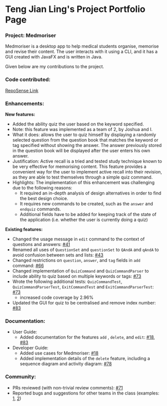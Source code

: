 # Teng Jian Ling's Project Portfolio Page



### Project: Medmoriser

Medmoriser is a desktop app to help medical students organise, memorise and revise their content. The user interacts with it using a CLI, and it has a GUI created with JavaFX and is written in Java.

Given below are my contributions to the project.

### Code contributed:

[RepoSense Link](https://nus-cs2103-ay2021s1.github.io/tp-dashboard/#breakdown=true&search=tengjianling)

### Enhancements:

**New features:**

-  Added the ability quiz the user based on the keyword specified.
  - Note: this feature was implemented as a team of 2, by Joshua and I.
  - What it does: allows the user to quiz himself  by displaying a randomly selected question  from the question book that matches the keyword or tag specified without showing the answer. The answer previously stored in the question book will be displayed after the user enters his own answer.
  - Justification: Active recall is a tried and tested study technique known to be very effective for memorising content. This feature provides a convenient way for the user to implement active recall into their revision, as they are able to test themselves through a simple quiz command.
  - Highlights: The implementation of this enhancement was challenging due to the following reasons:
    - It required an in-depth analysis of design alternatives in order to find the best design choice.
    - It  requires new commands to be created, such as the `answer` and `endquiz` commands.
    - Additional fields have to be added for keeping track of the state of the application (i.e. whether the user is currently doing a quiz)

**Existing features:**

- Changed the usage message in `edit` command to the context of questions and answers: [#41](https://github.com/AY2021S1-CS2103T-W15-1/tp/pull/41)
- Renamed all uses of `QuestionSet` and `questionSet` to `QAndA` and `qAndA` to avoid confusion between sets and lists: [#43](https://github.com/AY2021S1-CS2103T-W15-1/tp/pull/43)
- Changed restrictions on `question`, `answer`, and `tag` fields in `add` command: [#66](https://github.com/AY2021S1-CS2103T-W15-1/tp/pull/66)
- Changed implementation of `QuizCommand` and `QuizCommandParser` to include ability to quiz based on multiple keywords or tags: [#73](https://github.com/AY2021S1-CS2103T-W15-1/tp/pull/73)
- Wrote the following additional tests: `QuizCommandTest`, `QuizCommandParserTest`, `ExitCommandTest` and `ExitCommandParserTest`: [#73](https://github.com/AY2021S1-CS2103T-W15-1/tp/pull/73)
  - increased code coverage by 2.96%
- Updated the GUI for quiz to be centralised and remove index number: [#83](https://github.com/AY2021S1-CS2103T-W15-1/tp/pull/83)



### Documentation:

- User Guide:
  - Added documentation for the features `add` , `delete`, and `edit`: [#18](https://github.com/AY2021S1-CS2103T-W15-1/tp/pull/18), [#83](https://github.com/AY2021S1-CS2103T-W15-1/tp/pull/83)
- Developer Guide:
  - Added use cases for Medmoriser: [#18](https://github.com/AY2021S1-CS2103T-W15-1/tp/pull/18)
  - Added implementation details of the `delete` feature, including a sequence diagram and activity diagram: [#78](https://github.com/AY2021S1-CS2103T-W15-1/tp/pull/78)

### Community:

- PRs reviewed (with non-trivial review comments): [#71](https://github.com/AY2021S1-CS2103T-W15-1/tp/pull/71)
- Reported bugs and suggestions for other teams in the class (examples: [1](https://github.com/AY2021S1-CS2103T-W16-3/tp/issues/236), [2](https://github.com/AY2021S1-CS2103T-W16-3/tp/issues/237))

